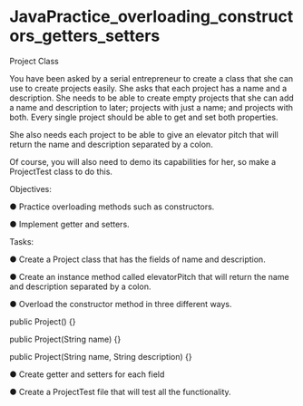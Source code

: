 # JavaPractice_overloading_constructors_getters_setters

Project Class

You have been asked by a serial entrepreneur to create a class that she can use to create projects easily. She asks that each project has a name and a description. She needs to be able to create empty projects that she can add a name and description to later; projects with just a name; and projects with both. Every single project should be able to get and set both properties.

She also needs each project to be able to give an elevator pitch that will return the name and description separated by a colon.

Of course, you will also need to demo its capabilities for her, so make a ProjectTest class to do this.

Objectives:

● Practice overloading methods such as constructors.

● Implement getter and setters.

Tasks:

● Create a Project class that has the fields of name and description.

● Create an instance method called elevatorPitch that will return the name and description separated by a colon.

● Overload the constructor method in three different ways.

public Project() {}

public Project(String name) {}

public Project(String name, String description) {}

● Create getter and setters for each field

● Create a ProjectTest file that will test all the functionality.

